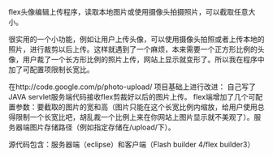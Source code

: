 flex头像编辑上传程序，读取本地图片或使用摄像头拍摄照片，可以截取任意大小。

很实用的一个小功能，例如让用户上传头像，可以使用摄像头拍照或者上传本地的照片，进行裁剪以后上传。这样就遇到了一个麻烦，本来需要一个正方形比例的头像，用户裁了一个长方形比例的照片上传，网站上显示就变形了。所以我在程序中加了可配置项限制长宽比。

在http://code.google.com/p/photo-upload/ 项目基础上进行改进：
自己写了JAVA servlet服务端代码接收flex剪裁好以后的图片上传。
flex端增加了几个可配置参数：要截取的图片的宽和高（图片只能在这个长宽比例内缩放，给用户使用总得限制一个长宽比吧，胡乱裁一个比例上来在你网站上图片显示就不美观了）。服务器端图片存储路径（例如指定存储在/upload/下）。

源代码包含：服务器端（eclipse）和客户端（Flash builder 4/flex builder3）